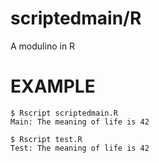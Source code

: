 # scriptedmain/R

A modulino in R

# EXAMPLE

```
$ Rscript scriptedmain.R
Main: The meaning of life is 42

$ Rscript test.R
Test: The meaning of life is 42
```
